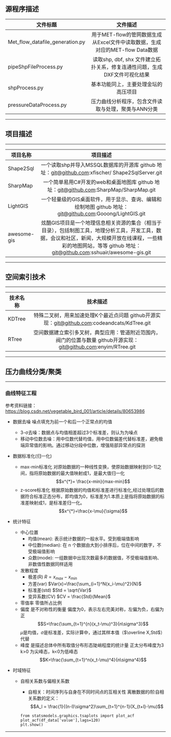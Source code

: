 ## 源程序描述

| 文件标题                        |                                   文件描述                                   |
| ------------------------------- | :--------------------------------------------------------------------------: |
| Met_flow_datafile_generation.py | 用于MET-flow的管网数据生成从Excel文件中读取数据，生成对应的MET-flow Data数据 |
| pipeShpFileProcess.py           |  读取shp, dbf, shx 文件建立拓扑关系，修复连通性问题，生成DXF文件可视化结果   |
| shpProcess.py                   |                     基本功能同上，主要处理金坛的高压项目                     |
| pressureDataProcess.py          |             压力曲线分析程序，包含文件读取与处理，聚类与ANN分类              |

***

## 项目描述

***

| 项目名称    |                                                                                                       项目描述                                                                                                        |
| ----------- | :-------------------------------------------------------------------------------------------------------------------------------------------------------------------------------------------------------------------: |
| Shape2Sql   |                                                           一个读取shp并导入MSSQL数据库的开源库 github 地址：git@github.com:xfischer/   Shape2SqlServer.git                                                            |
| SharpMap    |                                                                 一个简单易用C#开发的web和桌面地图库 github 地址：git@github.com:SharpMap/SharpMap.git                                                                 |
| LightGIS    |                                                        一个轻量级的GIS桌面软件，用于显示、查询、编辑和绘制地图 github 地址：git@github.com:Gooong/LightGIS.git                                                        |
| awesome-gis | 炫酷GIS项目是一个地理信息相关资源的集合（相当于目录），包括制图工具，地理分析工具，开发工具，数据，会议和社区，新闻，大规模开放在线课程，一些精彩的地图网站，等等 github 地址：git@github.com:sshuair/awesome-gis.git |

***

## 空间索引技术

***
| 技术名称 |                                                     技术描述                                                      |
| -------- | :---------------------------------------------------------------------------------------------------------------: |
| KDTree   |           特殊二叉树，用来加速处理K个最近点问题  github开源实现：git@github.com:codeandcats/KdTree.git            |
| RTree    | 空间数据建立索引多叉树，典型应用：管道附近范围内，阀门的位置与数量 github开源实现：git@github.com:enyim/RTree.git |

***

## 压力曲线分类/聚类

***

### 曲线特征工程

参考资料链接：https://blog.csdn.net/vegetable_bird_001/article/details/80653986

+ 数据去噪  噪点填充为前一个和后一个正常点的均值
  + 3-σ去噪：数据点与均值相差超过3个标准差，则认为为噪点
  + 移动中位数去噪：用中位数代替均值，用中位数偏差代替标准差，避免极端异常值的影响。通过移动分段中位数，增强局部异常点的探测
  
+ 数据标准化(归一化)
  + max-min标准化 对原始数据的一种线性变换，使原始数据映射到[0-1]之间，指将原始数据的最大值映射成1，是最大值归一化
  $$x^{*}= \frac{x-min}{max-min}$$
  + z-score标准化 根据原始数据的均值和标准差进行标准化,经过处理后的数据符合标准正态分布，即均值为0，标准差为1.本质上是指将原始数据的标准差映射成1，是标准差归一化。
  $$x^{*}=\frac{x-\mu}{\sigma}$$

+ 统计特征
  + 中心位置
    + 均值(mean): 表示统计数据的一般水平。受到极端值影响
    + 中位数(median): 在 n 个数据由大到小排序后，位在中间的数字，不受极端值影响
    + 众数(mode): 一组数据中出现次数最多的数据值，不受极端值影响、非数值性数据同样适用
  + 发散程度
    + 极差(R) $R=x_{max}-x_{min}$
    + 方差(var) $Var(x)=\frac{\sum_{i=1}^N(x_i-\mu)^2}{N}$
    + 标准差(std) $Std = \sqrt{Var}$
    + 变异系数(CV) $CV = \frac{Std}{Mean}$
  + 零值率 零值所占比例
  + 偏度 是不对称性的衡量 偏度为0，表示左右完美对称，左偏为负，右偏为正
  $$S=\frac{\sum_{t=1}^{n}(x_t-\mu)^3}{n\sigma^3}$$
  $\mu$是均值，$\sigma$是标准差，实际计算中，通过其样本值（$\overline X,Std$）代替
  + 峰度 是描述总体中所有取值分布形态陡峭程度的统计量 正太分布峰度为3 k>0 为尖峰态，k<0为低峰态
    $$K=\frac{\sum_{t=1}^n(x_t-\mu)^4}{n\sigma^4}$$
+ 时域特征
  + 自相关系数与偏相关系数
    + 自相关：时间序列与自身在不同时间点的互相关性 离散数据的$l$阶自相关系数的定义：
    $$A_l = \frac{1}{(n-l)\sigma^2}\sum_{t=1}^{n-1}(X_{t+l}-\mu)$$

    ```python{class=line-numbers}
    from statsmodels.graphics.tsaplots import plot_acf
    plot_acf(df_data['value'],lags=120)
    plt.show()
    ```

***